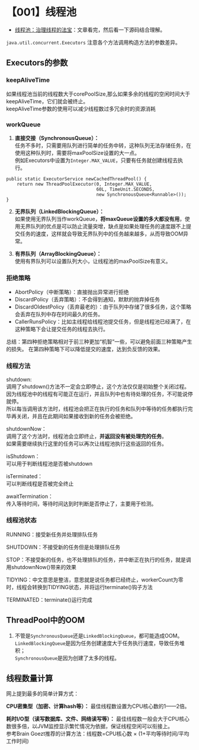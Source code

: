 # 【001】线程池

- [线程池：治理线程的法宝](https://mp.weixin.qq.com/s/1BaQA2cfwVdiL7fy8ROmxw)：文章看完，然后看一下源码结合理解。

`java.util.concurrent.Executors` 注意各个方法调用构造方法的参数差异。

## Executors的参数

### keepAliveTime
如果线程池当前的线程数大于corePoolSize,那么如果多余的线程的空闲时间大于keepAliveTime，它们就会被终止。  
keepAliveTime参数的使用可以减少线程数过多冗余时的资源消耗

### workQueue

1. **直接交接（SynchronousQueue）：**  
任务不多时，只需要用队列进行简单的任务中转，这种队列无法存储任务，在使用这种队列时，需要将maxPoolSize设置的大一点。  
例如Executors中设置为`Integer.MAX_VALUE`，只要有任务就创建线程去执行。
```
public static ExecutorService newCachedThreadPool() {
    return new ThreadPoolExecutor(0, Integer.MAX_VALUE,
                                  60L, TimeUnit.SECONDS,
                                  new SynchronousQueue<Runnable>());
}
```

2. **无界队列（LinkedBlockingQueue）：**  
如果使用无界队列当作workQueue，**将maxQueue设置的多大都没有用**，使用无界队列的优点是可以防止流量突增，缺点是如果处理任务的速度跟不上提交任务的速度，这样就会导致无界队列中的任务越来越多，从而导致OOM异常。

3. **有界队列（ArrayBlockingQueue）：**  
使用有界队列可以设置队列大小，让线程池的maxPoolSize有意义。

### 拒绝策略
- AbortPolicy（中断策略）：直接抛出异常进行拒绝
- DiscardPolicy（丢弃策略）：不会得到通知，默默的抛弃掉任务
- DiscardOldestPolicy（丢弃最老的）：由于队列中存储了很多任务，这个策略会丢弃在队列中存在时间最久的任务。
- CallerRunsPolicy：比如主线程给线程池提交任务，但是线程池已经满了，在这种策略下会让提交任务的线程去执行。

总结：第四种拒绝策略相对于前三种更加“机智”一些，可以避免前面三种策略产生的损失。
在第四种策略下可以降低提交的速度，达到负反馈的效果。

### 线程方法

shutdown:  
调用了shutdown()方法不一定会立即停止，这个方法仅仅是初始整个关闭过程。  
因为线程池中的线程有可能正在运行，并且队列中也有待处理的任务，不可能说停就停。  
所以每当调用该方法时，线程池会把正在执行的任务和队列中等待的任务都执行完毕再关闭，并且在此期间如果接收到新的任务会被拒绝。

shutdownNow：  
调用了这个方法时，线程池会立即终止，**并返回没有被处理完的任务**。  
如果需要继续执行这里的任务可以再次让线程池执行这些返回的任务。

isShutdown：  
可以用于判断线程池是否被shutdown

isTerminated：  
可以判断线程是否被完全终止

awaitTermination：  
传入等待时间，等待时间达到时判断是否停止了，主要用于检测。

### 线程池状态
RUNNING：接受新任务并处理排队任务

SHUTDOWN：不接受新的任务但是处理排队任务

STOP：不接受新的任务，也不处理排队的任务，并中断正在执行的任务，就是调用shutdownNow()带来的效果

TIDYING：中文意思是整洁，意思就是说任务都已经终止，workerCount为零时，线程会转换到TIDYING状态，并将运行terminate()钩子方法

TERMINATED：terminate()运行完成


## ThreadPool中的OOM
1. 不管是`SynchronousQueue`还是`LinkedBlockingQueue`，都可能造成OOM。
`LinkedBlockingQueue`是因为任务创建速度大于任务执行速度，导致任务堆积；  
`SynchronousQueue`是因为创建了太多的线程。

## 线程数量计算
网上提到最多的简单计算方式：

**CPU密集型（加密、计算hash等）：** 最佳线程数设置为CPU核心数的1——2倍。

**耗时I/O型（读写数据库、文件、网络读写等）：**
最佳线程数一般会大于CPU核心数很多倍，以JVM监控显示繁忙情况为依据，保证线程空闲可以衔接上。  
参考Brain Goezt推荐的计算方法：线程数=CPU核心数 × (1+平均等待时间/平均工作时间)